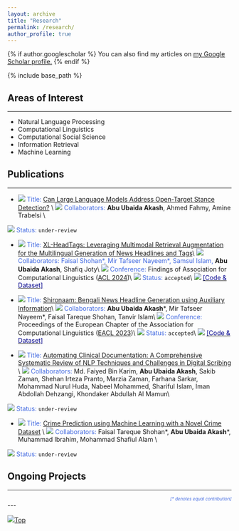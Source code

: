 ```yaml
---
layout: archive
title: "Research"
permalink: /research/
author_profile: true
---
```


{% if author.googlescholar %}
  You can also find my articles on <u><a href="{{author.googlescholar}}">my Google Scholar profile</a>.</u>
{% endif %}

{% include base_path %}

## Areas of Interest

---

* Natural Language Processing
* Computational Linguistics
* Computational Social Science
* Information Retrieval
* Machine Learning

## Publications

---

* <img src="https://img.icons8.com/color/20/null/document-header.png"/> <span style="color:RoyalBlue">Title:</span> [Can Large Language Models Address Open-Target Stance Detection?](https://arxiv.org/abs/2409.00222) \\
<img src="https://img.icons8.com/ultraviolet/20/null/groups.png"/> <span style="color:RoyalBlue">Collaborators:</span> <b>Abu Ubaida Akash</b>, Ahmed Fahmy, Amine Trabelsi \\
<!-- <img src="https://img.icons8.com/external-fauzidea-blue-fauzidea/20/null/external-journal-back-to-school-fauzidea-blue-fauzidea.png"/> <span style="color:RoyalBlue">Journal:</span> Cybernetics and Systems Journal ([UCBS](https://www.tandfonline.com/journals/ucbs20))\\ -->
<img src="https://img.icons8.com/fluency/20/null/progress-indicator.png"/> <span style="color:RoyalBlue">Status:</span> `under-review`

* <img src="https://img.icons8.com/color/20/null/document-header.png"/> <span style="color:RoyalBlue">Title:</span> [XL-HeadTags: Leveraging Multimodal Retrieval Augmentation for the Multilingual Generation of News Headlines and Tags](https://aclanthology.org/2024.findings-acl.771/)\\
<img src="https://img.icons8.com/ultraviolet/20/null/groups.png"/> <span style="color:RoyalBlue">Collaborators: Faisal Shohan\*, Mir Tafseer Nayeem\*, Samsul Islam,</span> <b>Abu Ubaida Akash</b>, Shafiq Joty\\
<img src="https://img.icons8.com/ultraviolet/20/null/performance.png"/> <span style="color:RoyalBlue">Conference:</span> Findings of Association for Computational Linguistics ([ACL 2024](https://2024.aclweb.org/))\\
<img src="https://img.icons8.com/fluency/20/null/progress-indicator.png"/> <span style="color:RoyalBlue">Status:</span> `accepted`\\
<img src="https://abuubaida.github.io/images/pointer.png"/> [<span style ="color:DarkBlue">[Code & Dataset]</span>](https://github.com/faisaltareque/XL-HeadTags)   
<!-- [<span style ="color:DarkBlue">[Poster]</span>](https://abuubaida.github.io/files/shironaam_eacl2023_poster_final.pdf)  [<span style ="color:DarkBlue">[Slides]</span>](https://abuubaida.github.io/files/Shironaam_EACL_2023_Presentation.pdf) -->

* <img src="https://img.icons8.com/color/20/null/document-header.png"/> <span style="color:RoyalBlue">Title:</span> [Shironaam: Bengali News Headline Generation using Auxiliary Information](https://aclanthology.org/2023.eacl-main.4/)\\
<img src="https://img.icons8.com/ultraviolet/20/null/groups.png"/> <span style="color:RoyalBlue">Collaborators:</span> <b>Abu Ubaida Akash</b>\*, Mir Tafseer Nayeem\*, Faisal Tareque Shohan, Tanvir Islam\\
<img src="https://img.icons8.com/ultraviolet/20/null/performance.png"/> <span style="color:RoyalBlue">Conference:</span> Proceedings of the European Chapter of the Association for Computational Linguistics ([EACL 2023](https://2023.eacl.org/))\\
<img src="https://img.icons8.com/fluency/20/null/progress-indicator.png"/> <span style="color:RoyalBlue">Status:</span> `accepted`\\
<img src="https://abuubaida.github.io/images/pointer.png"/> [<span style ="color:DarkBlue">[Code & Dataset]</span>](https://github.com/dialect-ai/BenHeadGen)   
<!-- [<span style ="color:DarkBlue">[Poster]</span>](https://abuubaida.github.io/files/shironaam_eacl2023_poster_final.pdf)  [<span style ="color:DarkBlue">[Slides]</span>](https://abuubaida.github.io/files/Shironaam_EACL_2023_Presentation.pdf) -->


* <img src="https://img.icons8.com/color/20/null/document-header.png"/> <span style="color:RoyalBlue">Title:</span> [Automating Clinical Documentation: A Comprehensive Systematic Review of NLP Techniques and Challenges in Digital Scribing](https://abuubaida.github.io/files/aimscribe_journal.pdf) \\
<img src="https://img.icons8.com/ultraviolet/20/null/groups.png"/> <span style="color:RoyalBlue">Collaborators:</span> Md. Faiyed Bin Karim, <b>Abu Ubaida Akash</b>, Sakib Zaman, Shehan Irteza Pranto, Marzia Zaman, Farhana Sarkar, Mohammad Nurul Huda, Nabeel Mohammed, Shariful Islam, Iman Abdollah Dehzangi, Khondaker Abdullah Al Mamun\\
<!-- <img src="https://img.icons8.com/external-fauzidea-blue-fauzidea/20/null/external-journal-back-to-school-fauzidea-blue-fauzidea.png"/> <span style="color:RoyalBlue">Journal:</span> Cybernetics and Systems Journal ([UCBS](https://www.tandfonline.com/journals/ucbs20))\\ -->
<img src="https://img.icons8.com/fluency/20/null/progress-indicator.png"/> <span style="color:RoyalBlue">Status:</span> `under-review`

* <img src="https://img.icons8.com/color/20/null/document-header.png"/> <span style="color:RoyalBlue">Title:</span> [Crime Prediction using Machine Learning with a Novel Crime Dataset](https://arxiv.org/abs/2211.01551) \\
<img src="https://img.icons8.com/ultraviolet/20/null/groups.png"/> <span style="color:RoyalBlue">Collaborators:</span> Faisal Tareque Shohan\*, <b>Abu Ubaida Akash</b>\*, Muhammad Ibrahim, Mohammad Shafiul Alam \\
<!-- <img src="https://img.icons8.com/external-fauzidea-blue-fauzidea/20/null/external-journal-back-to-school-fauzidea-blue-fauzidea.png"/> <span style="color:RoyalBlue">Journal:</span> Cybernetics and Systems Journal ([UCBS](https://www.tandfonline.com/journals/ucbs20))\\ -->
<img src="https://img.icons8.com/fluency/20/null/progress-indicator.png"/> <span style="color:RoyalBlue">Status:</span> `under-review`

## Ongoing Projects

---

<!-- Systems for automatically creating headlines might help editors come up with catchy titles that would draw readers or visitors. However, due to the lack of adequate parallel data for low-resource languages like Bengali and the lack of ideal methods to develop a system for headline generation using pre-trained language models, particularly for lengthy news articles, the performance of headline generation systems remains challenging. In order to overcome these difficulties, we offer a sizable dataset in Bengali and use our innovative approach to enhance the headlines that are created. -->

<!-- * <span style="color:RoyalBlue">Theme:</span> Automated and Intelligent Medical Scribe for Doctor-Patient Conversation\\
<span style="color:RoyalBlue">Collaborators:</span> <b>Abu Ubaida Akash</b>, Mohammad Masudur Rahman, Khondaker A. Mamun\\
<span style="color:RoyalBlue">Status:</span> `ongoing`

* <span style="color:RoyalBlue">Theme:</span> Language Agnostic Model for Abstractive Headline Generation\\
<span style="color:RoyalBlue">Collaborators:</span> <b>Abu Ubaida Akash</b>, Mir Tafseer Nayeem, Faisal Tareque Shohan, Samsul Islam\\
<span style="color:RoyalBlue">Status:</span> `ongoing`

* <span style="color:RoyalBlue">Theme:</span> Multilingual and Multimodal Headline Generation\\
<span style="color:RoyalBlue">Collaborators:</span> Faisal Tareque Shohan, <b>Abu Ubaida Akash</b>, Mir Tafseer Nayeem, Emdadul Haque, Samsul Islam\\
<span style="color:RoyalBlue">Status:</span> `ongoing` -->

<!-- {% for post in site.research reversed %}
  {% include archive-single.html %}
{% endfor %} -->

<div style="text-align: right"><span style="color:RoyalBlue"><em><sub><sup>[* denotes equal contribution]</sup></sub></em></span></div>
---

[<img src="https://img.icons8.com/emoji/24/000000/up-arrow-emoji.png"/>](https://abuubaida.github.io/research/#)[Top](https://abuubaida.github.io/research/#)